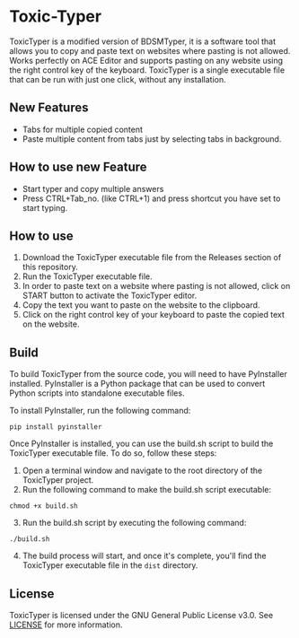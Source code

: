 # Toxic-Typer

ToxicTyper is a modified version of BDSMTyper, it is a software tool that allows you to copy and paste text on websites where pasting is not allowed. Works perfectly on ACE Editor and supports pasting on any website using the right control key of the keyboard. ToxicTyper is a single executable file that can be run with just one click, without any installation.

## New Features

-   Tabs for multiple copied content
-   Paste multiple content from tabs just by selecting tabs in background.

## How to use new Feature

-  Start typer and copy multiple answers
-  Press CTRL+Tab_no. (like CTRL+1) and press shortcut you have set to start typing.

## How to use

1. Download the ToxicTyper executable file from the Releases section of this repository.
2. Run the ToxicTyper executable file.
3. In order to paste text on a website where pasting is not allowed, click on START button to activate the ToxicTyper editor.
4. Copy the text you want to paste on the website to the clipboard.
5. Click on the right control key of your keyboard to paste the copied text on the website.

## Build

To build ToxicTyper from the source code, you will need to have PyInstaller installed. PyInstaller is a Python package that can be used to convert Python scripts into standalone executable files.

To install PyInstaller, run the following command:

```
pip install pyinstaller
```

Once PyInstaller is installed, you can use the build.sh script to build the ToxicTyper executable file. To do so, follow these steps:

1. Open a terminal window and navigate to the root directory of the ToxicTyper project.
2. Run the following command to make the build.sh script executable:

```
chmod +x build.sh
```

3. Run the build.sh script by executing the following command:

```
./build.sh
```

4. The build process will start, and once it's complete, you'll find the ToxicTyper executable file in the `dist` directory.

## License

ToxicTyper is licensed under the GNU General Public License v3.0. See [LICENSE](LICENSE) for more information.
